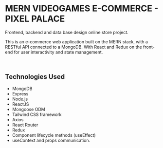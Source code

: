 # MERN VIDEOGAMES E-COMMERCE - PIXEL PALACE
Frontend, backend and data base design online store project.

This is an e-commerce web application built on the MERN stack, with a RESTful API connected to a MongoDB. With React and Redux on the front-end for user interactivity and state management.


<br>

## Technologies Used

- MongoDB
- Express
- Node.js
- ReactJS
- Mongoose ODM
- Tailwind CSS framework
- Axios
- React Router
- Redux
- Component lifecycle methods (useEffect)
- useContext and props communication.




